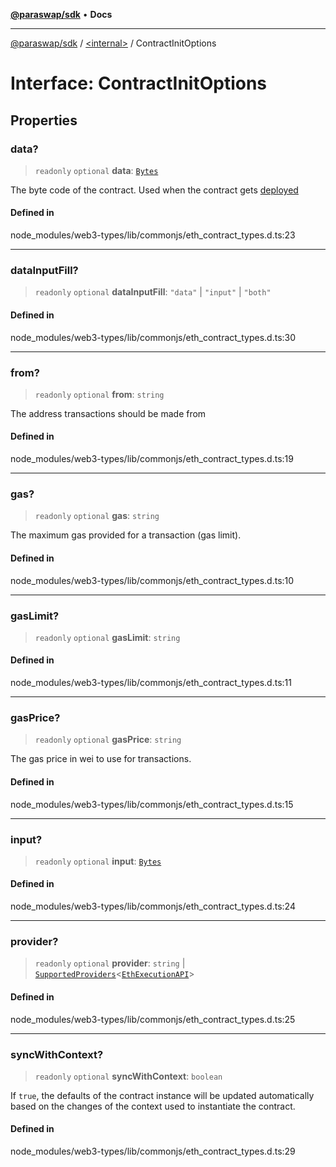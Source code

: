 [**@paraswap/sdk**](../../README.md) • **Docs**

***

[@paraswap/sdk](../../globals.md) / [\<internal\>](../README.md) / ContractInitOptions

# Interface: ContractInitOptions

## Properties

### data?

> `readonly` `optional` **data**: [`Bytes`](../type-aliases/Bytes.md)

The byte code of the contract. Used when the contract gets [deployed](../classes/Contract.md#deploy)

#### Defined in

node\_modules/web3-types/lib/commonjs/eth\_contract\_types.d.ts:23

***

### dataInputFill?

> `readonly` `optional` **dataInputFill**: `"data"` \| `"input"` \| `"both"`

#### Defined in

node\_modules/web3-types/lib/commonjs/eth\_contract\_types.d.ts:30

***

### from?

> `readonly` `optional` **from**: `string`

The address transactions should be made from

#### Defined in

node\_modules/web3-types/lib/commonjs/eth\_contract\_types.d.ts:19

***

### gas?

> `readonly` `optional` **gas**: `string`

The maximum gas provided for a transaction (gas limit).

#### Defined in

node\_modules/web3-types/lib/commonjs/eth\_contract\_types.d.ts:10

***

### gasLimit?

> `readonly` `optional` **gasLimit**: `string`

#### Defined in

node\_modules/web3-types/lib/commonjs/eth\_contract\_types.d.ts:11

***

### gasPrice?

> `readonly` `optional` **gasPrice**: `string`

The gas price in wei to use for transactions.

#### Defined in

node\_modules/web3-types/lib/commonjs/eth\_contract\_types.d.ts:15

***

### input?

> `readonly` `optional` **input**: [`Bytes`](../type-aliases/Bytes.md)

#### Defined in

node\_modules/web3-types/lib/commonjs/eth\_contract\_types.d.ts:24

***

### provider?

> `readonly` `optional` **provider**: `string` \| [`SupportedProviders`](../type-aliases/SupportedProviders.md)\<[`EthExecutionAPI`](../type-aliases/EthExecutionAPI.md)\>

#### Defined in

node\_modules/web3-types/lib/commonjs/eth\_contract\_types.d.ts:25

***

### syncWithContext?

> `readonly` `optional` **syncWithContext**: `boolean`

If `true`, the defaults of the contract instance will be updated automatically based on the changes of the context used to instantiate the contract.

#### Defined in

node\_modules/web3-types/lib/commonjs/eth\_contract\_types.d.ts:29
